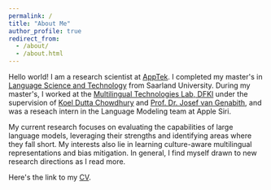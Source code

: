 ```yaml
---
permalink: /
title: "About Me"
author_profile: true
redirect_from:  
  - /about/
  - /about.html
---
```


Hello world! I am a research scientist at [AppTek](https://www.apptek.com). I completed my master's in [Language Science and Technology](https://www.uni-saarland.de/en/department/lst/research.html) from Saarland University. During my master's, I worked at the [Multilingual Technologies Lab, DFKI](https://www.dfki.de/en/web/research/research-departments/multilinguality-and-language-technology) under the supervision of [Koel Dutta Chowdhury](https://www.uni-saarland.de/lehrstuhl/genabith/mitarbeiter/koel-dutta-chowdhury.html) and [Prof. Dr. Josef van Genabith](https://www.uni-saarland.de/lehrstuhl/genabith.html), and was a reseach intern in the Language Modeling team at Apple Siri.

My current research focuses on evaluating the capabilities of large language models, leveraging their strengths and identifying areas where they fall short. My interests also lie in learning culture-aware multilingual representations and bias mitigation. In general, I find myself drawn to new research directions as I read more. 

Here's the link to my [CV](https://rrichajalota.github.io/files/Rricha_Jalota_CV.pdf). 